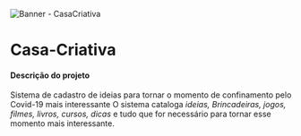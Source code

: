 ![Banner - CasaCriativa](https://user-images.githubusercontent.com/62274788/108256530-6916a400-713c-11eb-81f2-5dde6da48353.png)


# Casa-Criativa

#### Descrição do projeto

Sistema de cadastro de ideias para tornar o momento de confinamento pelo Covid-19 mais interessante
O sistema cataloga *ideias, Brincadeiras, jogos, filmes, livros, cursos, dicas* e tudo que for necessário para tornar esse momento mais interessante.

